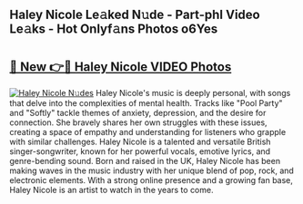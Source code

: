 ## Haley Nicole Le𝚊ked N𝚞de - Part-phI Video Le𝚊ks - Hot Onlyf𝚊ns Photos o6Yes

# <h2><a href="http://ab39321.deff.icu/?id=Haley+Nicole">🔗 New 👉🔴 Haley Nicole VIDEO Photos</a></h2>

[![Haley Nicole N𝚞des](https://i.imgur.com/rIISA9y.gif)](http://ab39321.deff.icu/?id=Haley+Nicole)
Haley Nicole's music is deeply personal, with songs that delve into the complexities of mental health. Tracks like "Pool Party" and "Softly" tackle themes of anxiety, depression, and the desire for connection. She bravely shares her own struggles with these issues, creating a space of empathy and understanding for listeners who grapple with similar challenges. Haley Nicole is a talented and versatile British singer-songwriter, known for her powerful vocals, emotive lyrics, and genre-bending sound. Born and raised in the UK, Haley Nicole has been making waves in the music industry with her unique blend of pop, rock, and electronic elements. With a strong online presence and a growing fan base, Haley Nicole is an artist to watch in the years to come.
